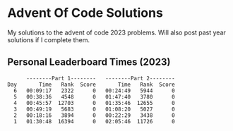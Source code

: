 # Advent Of Code Solutions
My solutions to the advent of code 2023 problems. Will also post past year solutions if I complete them.  

## Personal Leaderboard Times (2023)
```
      --------Part 1--------   --------Part 2--------
Day       Time   Rank  Score       Time   Rank  Score
  6   00:09:17   2322      0   00:24:49   5944      0
  5   00:38:36   4548      0   01:47:40   3780      0
  4   00:45:57  12703      0   01:35:46  12655      0
  3   00:49:19   5683      0   01:08:20   5027      0
  2   00:18:16   3894      0   00:22:29   3438      0
  1   01:30:48  16394      0   02:05:46  11726      0
```
